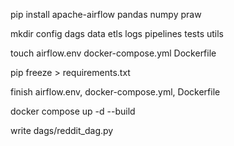 pip install apache-airflow pandas numpy praw

mkdir config dags data etls logs pipelines tests utils

touch airflow.env docker-compose.yml Dockerfile

pip freeze > requirements.txt

finish airflow.env, docker-compose.yml, Dockerfile

docker compose up -d --build

write dags/reddit_dag.py
